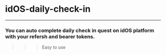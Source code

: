 # idOS-daily-check-in
______________________
### You can auto complete daily check in quest on idOS platform with your refersh and bearer tokens.
>>> Easy to use
